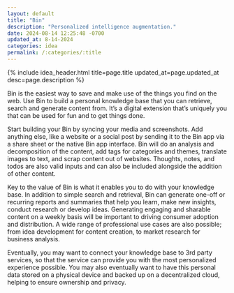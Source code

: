 ```yaml
---
layout: default
title: "Bin"
description: "Personalized intelligence augmentation."
date: 2024-08-14 12:25:48 -0700
updated_at: 8-14-2024
categories: idea
permalink: /:categories/:title
---
```


{% include idea_header.html title=page.title updated_at=page.updated_at desc=page.description %}

Bin is the easiest way to save and make use of the things you find on the web. Use Bin to build a personal knowledge base that you can retrieve, search and generate content from. It’s a digital extension that’s uniquely you that can be used for fun and to get things done.

Start building your Bin by syncing your media and screenshots. Add anything else, like a website or a social post by sending it to the Bin app via a share sheet or the native Bin app interface. Bin will do an analysis and decomposition of the content, add tags for categories and themes, translate images to text, and scrap content out of websites. Thoughts, notes, and todos are also valid inputs and can also be included alongside the addition of other content.

Key to the value of Bin is what it enables you to do with your knowledge base. In addition to simple search and retrieval, Bin can generate one-off or recurring reports and summaries that help you learn, make new insights, conduct research or develop ideas. Generating engaging and sharable content on a weekly basis will be important to driving consumer adoption and distribution. A wide range of professional use cases are also possible; from idea development for content creation, to market research for business analysis.

Eventually, you may want to connect your knowledge base to 3rd party services, so that the service can provide you with the most personalized experience possible. You may also eventually want to have this personal data stored on a physical device and backed up on a decentralized cloud, helping to ensure ownership and privacy.